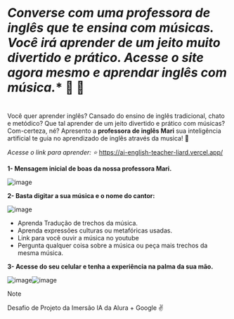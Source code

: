 # *Converse com  uma professora de inglês que te ensina com músicas. Você irá aprender de um jeito muito divertido e prático. Acesse o site agora mesmo e aprendar inglês com música.** :musical_note: :musical_score: <h1>

Você quer aprender inglês? Cansado do ensino de inglês tradicional, chato e metódico? Que tal aprender de um jeito divertido e prático com músicas? Com-certeza, né? Apresento a **professora de inglês Mari** sua inteligência artificial te guia no aprendizado de inglês através da musica! 	:star2:

*Acesse o link para aprender: :star:* https://ai-english-teacher-liard.vercel.app/

**1- Mensagem inicial de boas da nossa professora Mari.**

![image](https://github.com/Clebio2030/AI-English-Teacher/assets/134241152/c43dfee4-69d2-4fb8-81bc-cec7ee71dc35)

**2- Basta digitar a sua música e o nome do cantor:**

![image](https://github.com/Clebio2030/AI-English-Teacher/assets/134241152/1fdafbc4-ce09-4169-99a2-169c517cab3c)


  - Aprenda Tradução de trechos da música.
  - Aprenda expressões culturas ou metafóricas usadas. 
  - Link para você ouvir a música no youtube
  - Pergunta qualquer coisa sobre a música ou peça mais trechos da mesma música.

**3- Acesse do seu celular e tenha a experiência na palma da sua mão.**

![image](https://github.com/Clebio2030/AI-English-Teacher/assets/134241152/a1f8d88f-abf0-4cf8-95f7-e5d4b65efb96)![image](https://github.com/Clebio2030/AI-English-Teacher/assets/134241152/6d40c119-742d-435a-b562-6ea92ccd4368)

> [!NOTE]
> Desafio de Projeto da Imersão IA da Alura + Google  :v:
